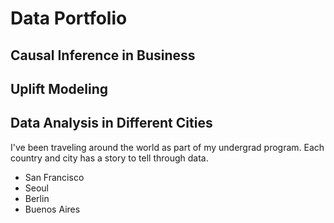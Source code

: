 # Data Portfolio
## Causal Inference in Business
## Uplift Modeling
## Data Analysis in Different Cities
I've been traveling around the world as part of my undergrad program. Each country and city has a story to tell through data.
- San Francisco
- Seoul
- Berlin
- Buenos Aires
